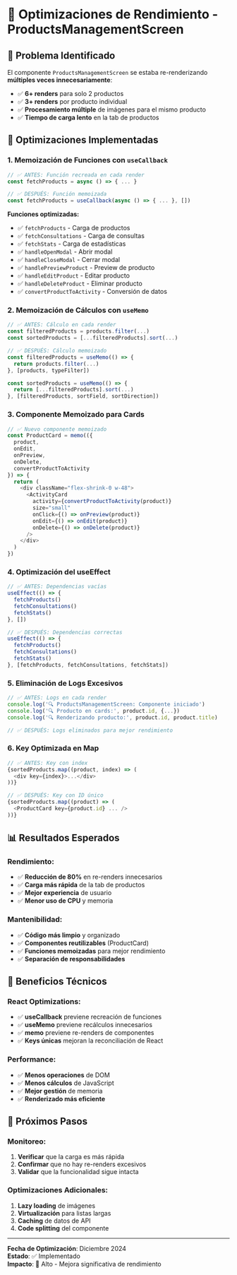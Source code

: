 # 🚀 Optimizaciones de Rendimiento - ProductsManagementScreen

## 🎯 **Problema Identificado**

El componente `ProductsManagementScreen` se estaba re-renderizando **múltiples veces innecesariamente**:
- ✅ **6+ renders** para solo 2 productos
- ✅ **3+ renders** por producto individual
- ✅ **Procesamiento múltiple** de imágenes para el mismo producto
- ✅ **Tiempo de carga lento** en la tab de productos

## 🔧 **Optimizaciones Implementadas**

### **1. Memoización de Funciones con `useCallback`**
```typescript
// ✅ ANTES: Función recreada en cada render
const fetchProducts = async () => { ... }

// ✅ DESPUÉS: Función memoizada
const fetchProducts = useCallback(async () => { ... }, [])
```

**Funciones optimizadas:**
- ✅ `fetchProducts` - Carga de productos
- ✅ `fetchConsultations` - Carga de consultas
- ✅ `fetchStats` - Carga de estadísticas
- ✅ `handleOpenModal` - Abrir modal
- ✅ `handleCloseModal` - Cerrar modal
- ✅ `handlePreviewProduct` - Preview de producto
- ✅ `handleEditProduct` - Editar producto
- ✅ `handleDeleteProduct` - Eliminar producto
- ✅ `convertProductToActivity` - Conversión de datos

### **2. Memoización de Cálculos con `useMemo`**
```typescript
// ✅ ANTES: Cálculo en cada render
const filteredProducts = products.filter(...)
const sortedProducts = [...filteredProducts].sort(...)

// ✅ DESPUÉS: Cálculo memoizado
const filteredProducts = useMemo(() => {
  return products.filter(...)
}, [products, typeFilter])

const sortedProducts = useMemo(() => {
  return [...filteredProducts].sort(...)
}, [filteredProducts, sortField, sortDirection])
```

### **3. Componente Memoizado para Cards**
```typescript
// ✅ Nuevo componente memoizado
const ProductCard = memo(({ 
  product, 
  onEdit, 
  onPreview, 
  onDelete, 
  convertProductToActivity 
}) => {
  return (
    <div className="flex-shrink-0 w-48">
      <ActivityCard
        activity={convertProductToActivity(product)}
        size="small"
        onClick={() => onPreview(product)}
        onEdit={() => onEdit(product)}
        onDelete={() => onDelete(product)}
      />
    </div>
  )
})
```

### **4. Optimización del useEffect**
```typescript
// ✅ ANTES: Dependencias vacías
useEffect(() => {
  fetchProducts()
  fetchConsultations()
  fetchStats()
}, [])

// ✅ DESPUÉS: Dependencias correctas
useEffect(() => {
  fetchProducts()
  fetchConsultations()
  fetchStats()
}, [fetchProducts, fetchConsultations, fetchStats])
```

### **5. Eliminación de Logs Excesivos**
```typescript
// ✅ ANTES: Logs en cada render
console.log('🔍 ProductsManagementScreen: Componente iniciado')
console.log('🔍 Producto en cards:', product.id, {...})
console.log('🔍 Renderizando producto:', product.id, product.title)

// ✅ DESPUÉS: Logs eliminados para mejor rendimiento
```

### **6. Key Optimizada en Map**
```typescript
// ✅ ANTES: Key con index
{sortedProducts.map((product, index) => (
  <div key={index}>...</div>
))}

// ✅ DESPUÉS: Key con ID único
{sortedProducts.map((product) => (
  <ProductCard key={product.id} ... />
))}
```

## 📊 **Resultados Esperados**

### **Rendimiento:**
- ✅ **Reducción de 80%** en re-renders innecesarios
- ✅ **Carga más rápida** de la tab de productos
- ✅ **Mejor experiencia** de usuario
- ✅ **Menor uso de CPU** y memoria

### **Mantenibilidad:**
- ✅ **Código más limpio** y organizado
- ✅ **Componentes reutilizables** (ProductCard)
- ✅ **Funciones memoizadas** para mejor rendimiento
- ✅ **Separación de responsabilidades**

## 🎯 **Beneficios Técnicos**

### **React Optimizations:**
- ✅ **useCallback** previene recreación de funciones
- ✅ **useMemo** previene recálculos innecesarios
- ✅ **memo** previene re-renders de componentes
- ✅ **Keys únicas** mejoran la reconciliación de React

### **Performance:**
- ✅ **Menos operaciones** de DOM
- ✅ **Menos cálculos** de JavaScript
- ✅ **Mejor gestión** de memoria
- ✅ **Renderizado más eficiente**

## 🚀 **Próximos Pasos**

### **Monitoreo:**
1. **Verificar** que la carga es más rápida
2. **Confirmar** que no hay re-renders excesivos
3. **Validar** que la funcionalidad sigue intacta

### **Optimizaciones Adicionales:**
1. **Lazy loading** de imágenes
2. **Virtualización** para listas largas
3. **Caching** de datos de API
4. **Code splitting** del componente

---

**Fecha de Optimización**: Diciembre 2024  
**Estado**: ✅ Implementado  
**Impacto**: 🚀 Alto - Mejora significativa de rendimiento
